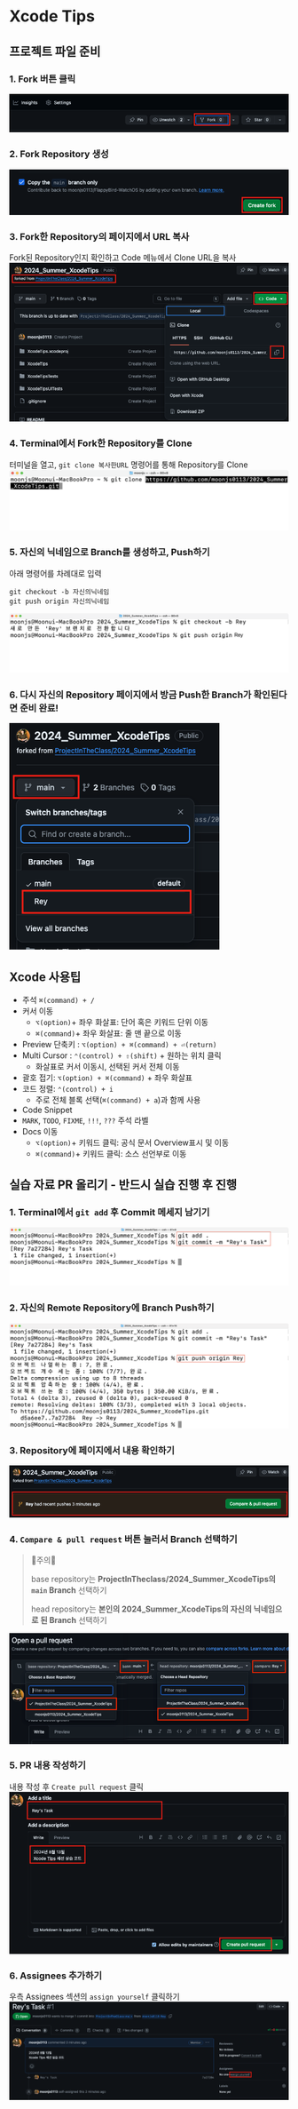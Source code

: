 # Xcode Tips

## 프로젝트 파일 준비

### 1. Fork 버튼 클릭
![Fork_Button](resource/Fork_Button.png)

### 2. Fork Repository 생성
![Create_fork](resource/Create_fork.png)

### 3. Fork한 Repository의 페이지에서 URL 복사
Fork된 Repository인지 확인하고 Code 메뉴에서 Clone URL을 복사
![GitURL](resource/GitURL.png)

### 4. Terminal에서 Fork한 Repository를 Clone
터미널을 열고, `git clone 복사한URL` 명령어를 통해 Repository를 Clone
![GitClone](resource/GitClone.png)

### 5. 자신의 닉네임으로 Branch를 생성하고, Push하기
아래 명령어를 차례대로 입력
``` shell
git checkout -b 자신의닉네임
git push origin 자신의닉네임
```
![Branch_Push](resource/Branch_Push.png)

### 6. 다시 자신의 Repository 페이지에서 방금 Push한 Branch가 확인된다면 준비 완료!
![Branch_Check](resource/Branch_Check.png)

## Xcode 사용팁
- 주석 `⌘(command) + /`
- 커서 이동
    - `⌥(option)`+ 좌우 화살표: 단어 혹은 키워드 단위 이동
    - `⌘(command)`+ 좌우 화살표: 줄 맨 끝으로 이동
- Preview 단축키 : `⌥(option) + ⌘(command) + ⏎(return)`
- Multi Cursor : `⌃(control) + ⇧(shift)` + 원하는 위치 클릭
    - 화살표로 커서 이동시, 선택된 커서 전체 이동
- 괄호 접기: `⌥(option) + ⌘(command)` + 좌우 화살표
- 코드 정렬: `⌃(control) + i`
    - 주로 전체 블록 선택(`⌘(command) + a`)과 함께 사용
- Code Snippet
- `MARK`, `TODO`, `FIXME`, `!!!`, `???` 주석 라벨
- Docs 이동
    - `⌥(option)`+ 키워드 클릭: 공식 문서 Overview표시 및 이동
    - `⌘(command)`+ 키워드 클릭: 소스 선언부로 이동

## 실습 자료 PR 올리기 - 반드시 실습 진행 후 진행
### 1. Terminal에서 `git add` 후 Commit 메세지 남기기
![Add_Commit](resource/Add_Commit.png)

### 2. 자신의 Remote Repository에 Branch Push하기
![Branch_Push_2](resource/Branch_Push_2.png)
    
### 3. Repository에 페이지에서 내용 확인하기 
![Push_Check](resource/Push_Check.png)

### 4. `Compare & pull request` 버튼 눌러서 Branch 선택하기
> 🚨주의🚨
>
> base repository는 **ProjectInTheclass/2024_Summer_XcodeTips의 `main` Branch** 선택하기
>
> head repository는 **본인의 2024_Summer_XcodeTips의 자신의 닉네임으로 된 Branch** 선택하기

![Compare_Branch](resource/Compare_Branch.png)
### 5. PR 내용 작성하기
내용 작성 후 `Create pull request` 클릭
![Create_PR](resource/Create_PR.png)

### 6. Assignees 추가하기
우측 Assignees 섹션의 `assign yourself` 클릭하기
![Assignees](resource/Assignees.png)

